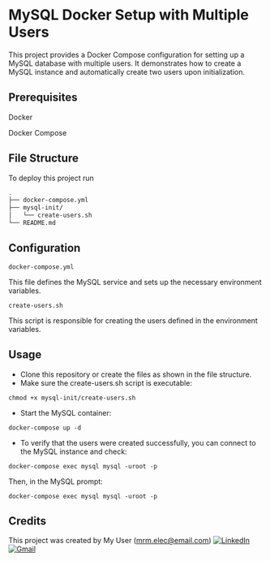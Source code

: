 
# MySQL Docker Setup with Multiple Users

This project provides a Docker Compose configuration for setting up a MySQL database with multiple users. It demonstrates how to create a MySQL instance and automatically create two users upon initialization.



## Prerequisites
Docker

Docker Compose
## File Structure

To deploy this project run

```bash
.
├── docker-compose.yml
├── mysql-init/
│   └── create-users.sh
└── README.md
```


## Configuration
```
docker-compose.yml
```

This file defines the MySQL service and sets up the necessary environment variables.


```
create-users.sh
```

This script is responsible for creating the users defined in the environment variables.    


## Usage

- Clone this repository or create the files as shown in the file structure.
- Make sure the create-users.sh script is executable:

```
chmod +x mysql-init/create-users.sh
```


- Start the MySQL container:

```
docker-compose up -d
```

- To verify that the users were created successfully, you can connect to the MySQL instance and check:

```
docker-compose exec mysql mysql -uroot -p
```


Then, in the MySQL prompt:

```
docker-compose exec mysql mysql -uroot -p
```


## Credits

This project was created by My User (mrm.elec@email.com)
[![LinkedIn](https://img.shields.io/badge/-LinkedIn-blue?style=flat-square&logo=Linkedin&logoColor=white&link=https://www.linkedin.com/in/mrmoghadasi/)](https://www.linkedin.com/in/mrmoghadasi/)  [![Gmail](https://img.shields.io/badge/-Gmail-red?style=flat-square&logo=Gmail&logoColor=white&link=mailto:mrm.elec@gmail.com)](mailto:mrm.elec@gmail.com)
